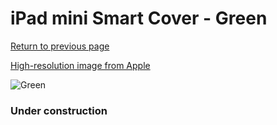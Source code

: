 # iPad mini Smart Cover - Green

[Return to previous page](/ipad_mini)

[High-resolution image from Apple](https://store.storeimages.cdn-apple.com/8756/as-images.apple.com/is/MF062?wid=4500&hei=4500&fmt=png)

<div style="width: 384px"><img src="/everysource/MF062.png" alt="Green"></div>

### Under construction
